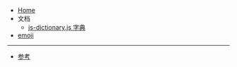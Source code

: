 <!-- 左侧目录 -->

- [Home](/)
- 文档
  - [js-dictionary.js 字典](./docs/jsdoc-dictionary.md)
- [emoji](./emoji-list.md)

---

- [参考](./reference-resources.md)
